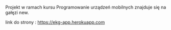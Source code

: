 Projekt w ramach kursu Programowanie urządzeń mobilnych znajduje się na gałęzi new. 

link do strony :  https://ekg-app.herokuapp.com

